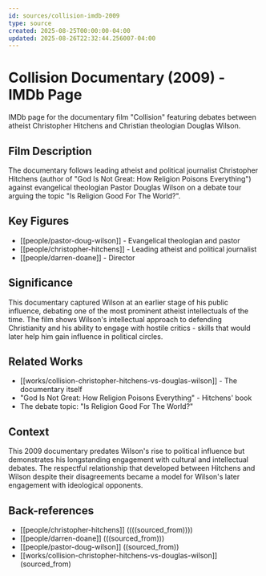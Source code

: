 ```yaml
---
id: sources/collision-imdb-2009
type: source
created: 2025-08-25T00:00:00-04:00
updated: 2025-08-26T22:32:44.256007-04:00
---
```


# Collision Documentary (2009) - IMDb Page

IMDb page for the documentary film "Collision" featuring debates between atheist Christopher Hitchens and Christian theologian Douglas Wilson.

## Film Description

The documentary follows leading atheist and political journalist Christopher Hitchens (author of "God Is Not Great: How Religion Poisons Everything") against evangelical theologian Pastor Douglas Wilson on a debate tour arguing the topic "Is Religion Good For The World?".

## Key Figures

- [[people/pastor-doug-wilson]] - Evangelical theologian and pastor
- [[people/christopher-hitchens]] - Leading atheist and political journalist
- [[people/darren-doane]] - Director

## Significance

This documentary captured Wilson at an earlier stage of his public influence, debating one of the most prominent atheist intellectuals of the time. The film shows Wilson's intellectual approach to defending Christianity and his ability to engage with hostile critics - skills that would later help him gain influence in political circles.

## Related Works

- [[works/collision-christopher-hitchens-vs-douglas-wilson]] - The documentary itself
- "God Is Not Great: How Religion Poisons Everything" - Hitchens' book
- The debate topic: "Is Religion Good For The World?"

## Context

This 2009 documentary predates Wilson's rise to political influence but demonstrates his longstanding engagement with cultural and intellectual debates. The respectful relationship that developed between Hitchens and Wilson despite their disagreements became a model for Wilson's later engagement with ideological opponents.

## Back-references
<!-- Auto-maintained by the system -->
- [[people/christopher-hitchens]] ((((sourced_from))))
- [[people/darren-doane]] (((sourced_from)))
- [[people/pastor-doug-wilson]] ((sourced_from))
- [[works/collision-christopher-hitchens-vs-douglas-wilson]] (sourced_from)

